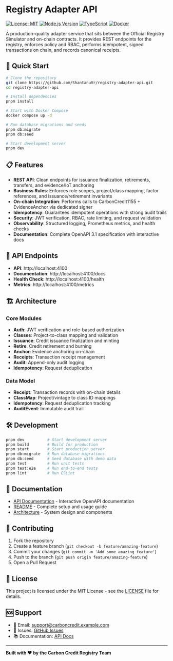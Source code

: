 # Registry Adapter API

[![License: MIT](https://img.shields.io/badge/License-MIT-yellow.svg)](https://opensource.org/licenses/MIT)
[![Node.js Version](https://img.shields.io/badge/node-%3E%3D20.0.0-brightgreen)](https://nodejs.org/)
[![TypeScript](https://img.shields.io/badge/TypeScript-5.3+-blue)](https://www.typescriptlang.org/)
[![Docker](https://img.shields.io/badge/Docker-Ready-blue)](https://www.docker.com/)

A production-quality adapter service that sits between the Official Registry Simulator and on-chain contracts. It provides REST endpoints for the registry, enforces policy and RBAC, performs idempotent, signed transactions on chain, and records canonical receipts.

## 🚀 Quick Start

```bash
# Clone the repository
git clone https://github.com/ShantanuVr/registry-adapter-api.git
cd registry-adapter-api

# Install dependencies
pnpm install

# Start with Docker Compose
docker compose up -d

# Run database migrations and seeds
pnpm db:migrate
pnpm db:seed

# Start development server
pnpm dev
```

## 📋 Features

- **REST API**: Clean endpoints for issuance finalization, retirements, transfers, and evidence/IoT anchoring
- **Business Rules**: Enforces role scopes, project/class mapping, factor references, and issuance/retirement invariants
- **On-chain Integration**: Performs calls to CarbonCredit1155 + EvidenceAnchor via dedicated signer
- **Idempotency**: Guarantees idempotent operations with strong audit trails
- **Security**: JWT verification, RBAC, rate limiting, and request validation
- **Observability**: Structured logging, Prometheus metrics, and health checks
- **Documentation**: Complete OpenAPI 3.1 specification with interactive docs

## 🔗 API Endpoints

- **API**: http://localhost:4100
- **Documentation**: http://localhost:4100/docs
- **Health Check**: http://localhost:4100/health
- **Metrics**: http://localhost:4100/metrics

## 🏗️ Architecture

### Core Modules

- **Auth**: JWT verification and role-based authorization
- **Classes**: Project-to-class mapping and validation
- **Issuance**: Credit issuance finalization and minting
- **Retire**: Credit retirement and burning
- **Anchor**: Evidence anchoring on-chain
- **Receipts**: Transaction receipt management
- **Audit**: Append-only audit logging
- **Idempotency**: Request deduplication

### Data Model

- **Receipt**: Transaction records with on-chain details
- **ClassMap**: Project/vintage to class ID mappings
- **Idempotency**: Request deduplication tracking
- **AuditEvent**: Immutable audit trail

## 🛠️ Development

```bash
pnpm dev          # Start development server
pnpm build        # Build for production
pnpm start        # Start production server
pnpm db:migrate   # Run database migrations
pnpm db:seed      # Seed database with demo data
pnpm test         # Run unit tests
pnpm test:e2e     # Run end-to-end tests
pnpm lint         # Run ESLint
```

## 📖 Documentation

- [API Documentation](http://localhost:4100/docs) - Interactive OpenAPI documentation
- [README](README.md) - Complete setup and usage guide
- [Architecture](docs/architecture.md) - System design and components

## 🤝 Contributing

1. Fork the repository
2. Create a feature branch (`git checkout -b feature/amazing-feature`)
3. Commit your changes (`git commit -m 'Add some amazing feature'`)
4. Push to the branch (`git push origin feature/amazing-feature`)
5. Open a Pull Request

## 📄 License

This project is licensed under the MIT License - see the [LICENSE](LICENSE) file for details.

## 🆘 Support

- 📧 Email: support@carboncredit.example.com
- 🐛 Issues: [GitHub Issues](https://github.com/ShantanuVr/registry-adapter-api/issues)
- 📚 Documentation: [API Docs](http://localhost:4100/docs)

---

**Built with ❤️ by the Carbon Credit Registry Team**